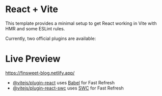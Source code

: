 # React + Vite

This template provides a minimal setup to get React working in Vite with HMR and some ESLint rules.

Currently, two official plugins are available:

# Live Preview

https://finsweet-blog.netlify.app/

- [@vitejs/plugin-react](https://github.com/vitejs/vite-plugin-react/blob/main/packages/plugin-react/README.md) uses [Babel](https://babeljs.io/) for Fast Refresh
- [@vitejs/plugin-react-swc](https://github.com/vitejs/vite-plugin-react-swc) uses [SWC](https://swc.rs/) for Fast Refresh
